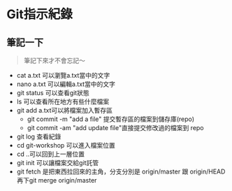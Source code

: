 # Git指示紀錄
## 筆記一下

> 筆記下來才不會忘記～

* cat a.txt  可以瀏覽a.txt當中的文字
* nano a.txt 可以編輯a.txt當中的文字
* git status 可以查看git狀態
* ls 可以查看所在地方有些什麼檔案
* git add a.txt可以將檔案加入暫存區
    - git commit -m "add a file" 提交暫存區的檔案到儲存庫(repo)
    - git commit -am "add update file"直接提交修改過的檔案到 repo
* git log 查看紀錄
* cd git-workshop 可以進入檔案位置
* cd ..可以回到上一層位置
* git init 可以讓檔案交給git託管
* git fetch 是把東西拉回來的主角，分支分別是 origin/master 跟 origin/HEAD 再下git merge origin/master